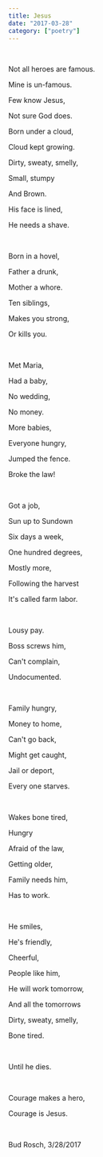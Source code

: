 ```yaml
---
title: Jesus
date: "2017-03-28"
category: ["poetry"]
---
```


<br/>

Not all heroes are famous.

Mine is un-famous.

Few know Jesus,

Not sure God does.

Born under a cloud,

Cloud kept growing.

Dirty, sweaty, smelly,

Small, stumpy

And Brown.

His face is lined,

He needs a shave.

<br/>

Born in a hovel,

Father a drunk,

Mother a whore.

Ten siblings,

Makes you strong,

Or kills you.

<br/>

Met Maria,

Had a baby,

No wedding,

No money.

More babies,

Everyone hungry,

Jumped the fence.

Broke the law!

<br/>

Got a job,

Sun up to Sundown

Six days a week,

One hundred degrees,

Mostly more,  

Following the harvest

It's called farm labor.

<br/>

Lousy pay.

Boss screws him,

Can't complain,

Undocumented.

<br/>

Family hungry,

Money to home,

Can't go back,

Might get caught,

Jail or deport,

Every one starves.

<br/>

Wakes bone tired,

Hungry

Afraid of the law,

Getting older,

Family needs him,

Has to work.

<br/>

He smiles,

He's friendly,

Cheerful,

People like him,

He will work tomorrow,

And all the tomorrows

Dirty, sweaty, smelly,

Bone tired.

<br/>

Until he dies.

<br/>

Courage makes a hero,

Courage is Jesus.

<br/>

Bud Rosch, 3/28/2017
